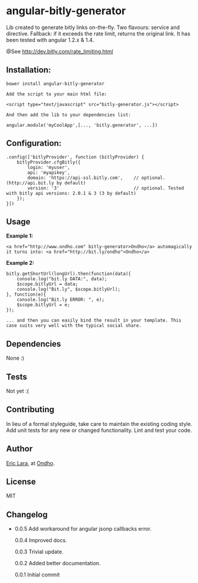 # angular-bitly-generator

Lib created to generate bitly links on-the-fly. Two flavours: service and directive.
Fallback: if it exceeds the rate limit, returns the original link. It has been tested with angular 1.2.x & 1.4.

@See http://dev.bitly.com/rate_limiting.html

## Installation:

	bower install angular-bitly-generator

	Add the script to your main html file:

	<script type="text/javascript" src="bitly-generator.js"></script>

	And then add the lib to your dependencies list:

	angular.module('myCoolApp',[..., 'bitly.generator', ...])

## Configuration:

	.config(['bitlyProvider', function (bitlyProvider) {
		bitlyProvider.cfgBitly({
			login: 'myuser',
			api: 'myapikey',
			domain: 'https://api-ssl.bitly.com', 	// optional. (http://api.bit.ly by default)
			version: '3' 							// optional. Tested with bitly api versions: 2.0.1 & 3 (3 by default)
		});
	}])

## Usage

**Example 1:**

	<a href="http://www.ondho.com" bitly-generator>Ondho</a> automagically it turns into: <a href="http://bit.ly/ondho">Ondho</a>

**Example 2:**

	bitly.getShortUrl(longUrl).then(function(data){
		console.log("bit.ly DATA:", data);
		$scope.bitlyUrl = data;
		console.log("Bit.ly", $scope.bitlyUrl);
	}, function(e){
		console.log("Bit.ly ERROR: ", e);
		$scope.bitlyUrl = e;
	});

	... and then you can easily bind the result in your template. This case suits very well with the typical social share.


## Dependencies

  None :)

## Tests

  Not yet :(

## Contributing

In lieu of a formal styleguide, take care to maintain the existing coding style.
Add unit tests for any new or changed functionality. Lint and test your code.

## Author

[Eric Lara](https://www.twitter.com/EricLaraAmat), at [Ondho](http://www.ondho.com).

## License

  MIT

## Changelog

* 0.0.5 Add workaround for angular jsonp callbacks error.

  0.0.4 Improved docs.

  0.0.3 Trivial update.

  0.0.2 Added better documentation.

  0.0.1 Initial commit
